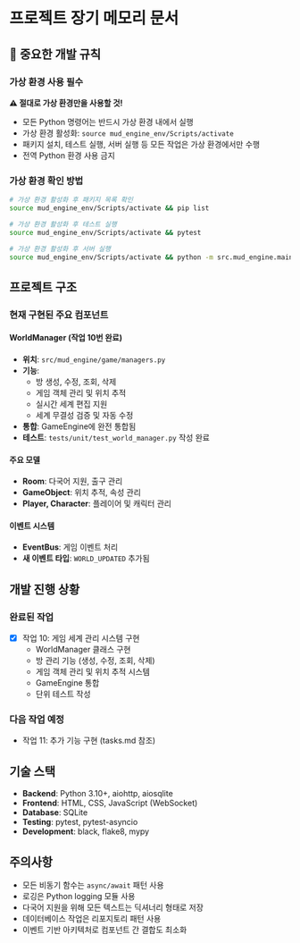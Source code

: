 # 프로젝트 장기 메모리 문서

## 🚨 중요한 개발 규칙

### 가상 환경 사용 필수
**⚠️ 절대로 가상 환경만을 사용할 것!**

- 모든 Python 명령어는 반드시 가상 환경 내에서 실행
- 가상 환경 활성화: `source mud_engine_env/Scripts/activate`
- 패키지 설치, 테스트 실행, 서버 실행 등 모든 작업은 가상 환경에서만 수행
- 전역 Python 환경 사용 금지

### 가상 환경 확인 방법
```bash
# 가상 환경 활성화 후 패키지 목록 확인
source mud_engine_env/Scripts/activate && pip list

# 가상 환경 활성화 후 테스트 실행
source mud_engine_env/Scripts/activate && pytest

# 가상 환경 활성화 후 서버 실행
source mud_engine_env/Scripts/activate && python -m src.mud_engine.main
```

## 프로젝트 구조

### 현재 구현된 주요 컴포넌트

#### WorldManager (작업 10번 완료)
- **위치**: `src/mud_engine/game/managers.py`
- **기능**:
  - 방 생성, 수정, 조회, 삭제
  - 게임 객체 관리 및 위치 추적
  - 실시간 세계 편집 지원
  - 세계 무결성 검증 및 자동 수정
- **통합**: GameEngine에 완전 통합됨
- **테스트**: `tests/unit/test_world_manager.py` 작성 완료

#### 주요 모델
- **Room**: 다국어 지원, 출구 관리
- **GameObject**: 위치 추적, 속성 관리
- **Player, Character**: 플레이어 및 캐릭터 관리

#### 이벤트 시스템
- **EventBus**: 게임 이벤트 처리
- **새 이벤트 타입**: `WORLD_UPDATED` 추가됨

## 개발 진행 상황

### 완료된 작업
- [x] 작업 10: 게임 세계 관리 시스템 구현
  - WorldManager 클래스 구현
  - 방 관리 기능 (생성, 수정, 조회, 삭제)
  - 게임 객체 관리 및 위치 추적 시스템
  - GameEngine 통합
  - 단위 테스트 작성

### 다음 작업 예정
- 작업 11: 추가 기능 구현 (tasks.md 참조)

## 기술 스택
- **Backend**: Python 3.10+, aiohttp, aiosqlite
- **Frontend**: HTML, CSS, JavaScript (WebSocket)
- **Database**: SQLite
- **Testing**: pytest, pytest-asyncio
- **Development**: black, flake8, mypy

## 주의사항
- 모든 비동기 함수는 `async/await` 패턴 사용
- 로깅은 Python logging 모듈 사용
- 다국어 지원을 위해 모든 텍스트는 딕셔너리 형태로 저장
- 데이터베이스 작업은 리포지토리 패턴 사용
- 이벤트 기반 아키텍처로 컴포넌트 간 결합도 최소화